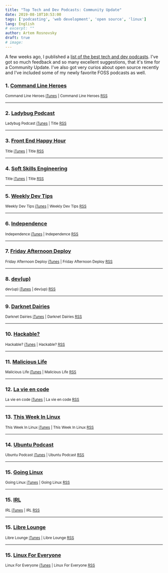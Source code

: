 ```yaml
---
title: "Top Tech and Dev Podcasts: Community Update"
date: 2019-08-10T10:53:00
tags: ['podcasting', 'web development', 'open source', 'linux']
lang: English
# excerpt: ""
author: Artem Rosnovsky
draft: true
# image: 
---
```


A few weeks ago, I published a [list of the best tech and dev podcasts](/blog/tech-podcasts-in-2019/). I've got so much feedback and so many excellent suggestions, that it's time for a Community Update. I've also got very curios about open source recently and I've included some of my newly favorite FOSS podcasts as well.

### 1. [Command Line Heroes](https://www.redhat.com/en/command-line-heroes)


<small>Command Line Heroes [iTunes](URL) | Command Line Heroes [RSS](URL)</small>

---

### 2. [Ladybug Podcast](https://ladybug.dev/)


<small>Ladybug Podcast [iTunes](URL) | Title [RSS](URL)</small>

---

### 3. [Front End Happy Hour](https://frontendhappyhour.com/)


<small>Title [iTunes](URL) | Title [RSS](URL)</small>

---
### 4. [Soft Skills Engineering](https://softskills.audio/)


<small>Title [iTunes](URL) | Title [RSS](URL)</small>

---
### 5. [Weekly Dev Tips](https://weeklydevtips.com/)


<small>Weekly Dev Tips [iTunes](URL) | Weekly Dev Tips [RSS](URL)</small>

---
### 6. [Independence](https://independence.fm/)


<small>Independence [iTunes](URL) | Independence [RSS](URL)</small>

---
### 7. [Friday Afternoon Deploy](https://friday.hirelofty.com/)


<small>Friday Afternoon Deploy [iTunes](URL) | Friday Afternoon Deploy [RSS](URL)</small>

---
### 8. [dev(up)](https://www.developingup.com/)


<small>dev(up) [iTunes](URL) | dev(up) [RSS](URL)</small>

---
### 9. [Darknet Dairies](https://darknetdiaries.com/)


<small>Darknet Dairies [iTunes](URL) | Darknet Dairies [RSS](URL)</small>

---
### 10. [Hackable?](https://hackablepodcast.com/)


<small>Hackable? [iTunes](URL) | Hackable? [RSS](URL)</small>

---
### 11. [Malicious Life](https://malicious.life/)


<small>Malicious Life [iTunes](URL) | Malicious Life [RSS](URL)</small>

---
### 12. [La vie en code](https://www.lavieencode.net/podcast/)


<small>La vie en code [iTunes](URL) | La vie en code [RSS](URL)</small>

---
### 13. [This Week In Linux](URL)


<small>This Week In Linux [iTunes](URL) | This Week In Linux [RSS](URL)</small>

---
### 14. [Ubuntu Podcast](URL)


<small>Ubuntu Podcast [iTunes](URL) | Ubuntu Podcast [RSS](URL)</small>

---
### 15. [Going Linux](URL)


<small>Going Linux [iTunes](URL) | Going Linux [RSS](URL)</small>

---
### 15. [IRL](URL)


<small>IRL [iTunes](URL) | IRL [RSS](URL)</small>

---
### 15. [Libre Lounge](URL)


<small>Libre Lounge [iTunes](URL) | Libre Lounge [RSS](URL)</small>

---
### 15. [Linux For Everyone](URL)


<small>Linux For Everyone [iTunes](URL) | Linux For Everyone [RSS](URL)</small>